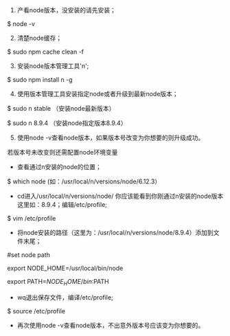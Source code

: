 1. 产看node版本，没安装的请先安装；

$  node -v

2. 清楚node缓存；

$  sudo npm cache clean -f

3. 安装node版本管理工具'n';

$  sudo npm install n -g

4. 使用版本管理工具安装指定node或者升级到最新node版本；

$  sudo n stable  （安装node最新版本）

$  sudo n 8.9.4 （安装node指定版本8.9.4）

5. 使用node -v查看node版本，如果版本号改变为你想要的则升级成功。

若版本号未改变则还需配置node环境变量

- 查看通过n安装的node的位置；

$  which node  (如：/usr/local/n/versions/node/6.12.3）

- cd进入/usr/local/n/versions/node/ 你应该能看到你刚通过n安装的node版本这里如：8.9.4；编辑/etc/profile;

$  vim /etc/profile

- 将node安装的路径（这里为：/usr/local/n/versions/node/8.9.4）添加到文件末尾；

#set node path

export NODE_HOME=/usr/local/bin/node

export PATH=$NODE_HOME/bin:$PATH

- wq退出保存文件，编译/etc/profile;

$  source /etc/profile

- 再次使用node -v查看node版本，不出意外版本号应该变为你想要的。